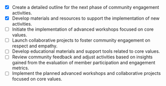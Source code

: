 - [x] Create a detailed outline for the next phase of community engagement activities.
- [x] Develop materials and resources to support the implementation of new activities.
- [ ] Initiate the implementation of advanced workshops focused on core values.
- [ ] Launch collaborative projects to foster community engagement on respect and empathy.
- [ ] Develop educational materials and support tools related to core values.
- [ ] Review community feedback and adjust activities based on insights gained from the evaluation of member participation and engagement metrics.
- [ ] Implement the planned advanced workshops and collaborative projects focused on core values.